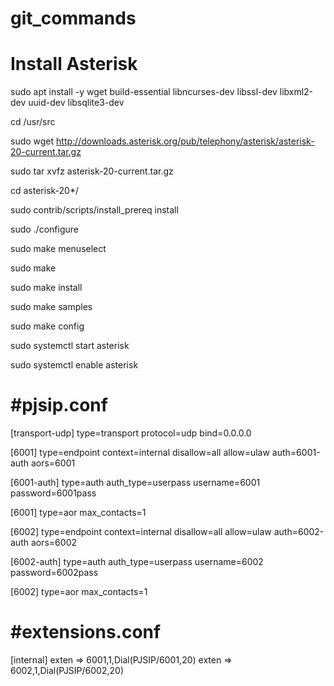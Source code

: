 # git_commands

Install Asterisk
=================  
sudo apt install -y wget build-essential libncurses-dev libssl-dev libxml2-dev uuid-dev libsqlite3-dev

cd /usr/src

sudo wget http://downloads.asterisk.org/pub/telephony/asterisk/asterisk-20-current.tar.gz

sudo tar xvfz asterisk-20-current.tar.gz

cd asterisk-20*/


sudo contrib/scripts/install_prereq install

sudo ./configure

sudo make menuselect

sudo make

sudo make install

sudo make samples

sudo make config

sudo systemctl start asterisk

sudo systemctl enable asterisk


#pjsip.conf
============
[transport-udp]
type=transport
protocol=udp
bind=0.0.0.0

[6001]
type=endpoint
context=internal
disallow=all
allow=ulaw
auth=6001-auth
aors=6001

[6001-auth]
type=auth
auth_type=userpass
username=6001
password=6001pass

[6001]
type=aor
max_contacts=1

[6002]
type=endpoint
context=internal
disallow=all
allow=ulaw
auth=6002-auth
aors=6002

[6002-auth]
type=auth
auth_type=userpass
username=6002
password=6002pass

[6002]
type=aor
max_contacts=1

#extensions.conf
=================
[internal]
exten => 6001,1,Dial(PJSIP/6001,20)
exten => 6002,1,Dial(PJSIP/6002,20)

